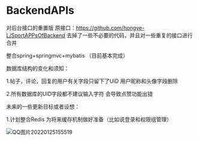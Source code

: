 # BackendAPIs
对后台接口的重置版 原接口：https://github.com/hongye-L/SportAPPsOfBackend
去掉了一些不必要的代码，并且对一些重复的接口进行合并

整合spring+springmvc+mybatis
（目前基本完成）


数据库结构的变化和须知：

1.帖子，评论，回复的用户有关字段只留下了UID 用户昵称和头像字段删除

2.所有数据库的UID字段都不建议输入字符 会导致点赞功能出错 

未来的一些更新目标或者设想：

1.计划整合Redis 为将来缓存机制做好准备（比如说登录和权限组管理）

![QQ图片20220125155519](https://user-images.githubusercontent.com/74951837/150934949-8649c155-7c4f-418f-8f08-a8dff34614fa.jpg)
